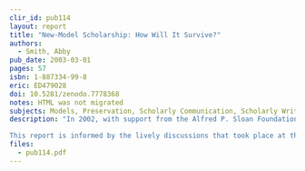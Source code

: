 ```yaml
---
clir_id: pub114
layout: report
title: "New-Model Scholarship: How Will It Survive?"
authors: 
  - Smith, Abby
pub_date: 2003-03-01
pages: 57
isbn: 1-887334-99-8
eric: ED479028
doi: 10.5281/zenodo.7778368
notes: HTML was not migrated
subjects: Models, Preservation, Scholarly Communication, Scholarly Writing, Scholarship, World Wide Web
description: "In 2002, with support from the Alfred P. Sloan Foundation, CLIR hosted a meeting of scholars, librarians, archivists, technologists, publishers, and funders to discuss the preservation of digital scholarly resources. The goal of the workshop was to identify the needs of various stakeholders-Web site creators; distributors and publishers of digital materials; representatives of archives, libraries, and repositories that want to collect these sites and make them available; end users; and anyone in the chain of scholarly communication who might want to discover and use these works for their own purposes-and to agree on common approaches to meeting those needs.

This report is informed by the lively discussions that took place at that conference, and by two papers that were circulated in advance and which are included as Appendixes. The author describes the scope of problems posed by preserving Web-based scholarly resources. It focuses on “new-model scholarship”-scholarship that is born digital and constitutes an important source for present and future research and teaching. The new-model scholarship is, specifically, the variety of Web sites and other desktop digital objects that faculty and graduate students are creating that fall somewhere short of “published” but are worthy of access into the future."
files:
  - pub114.pdf
---
```

